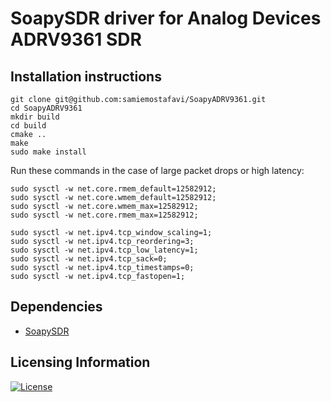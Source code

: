 # SoapySDR driver for Analog Devices ADRV9361 SDR

## Installation instructions

```
git clone git@github.com:samiemostafavi/SoapyADRV9361.git
cd SoapyADRV9361
mkdir build
cd build
cmake ..
make
sudo make install
```

Run these commands in the case of large packet drops or high latency:

```
sudo sysctl -w net.core.rmem_default=12582912;
sudo sysctl -w net.core.wmem_default=12582912;
sudo sysctl -w net.core.wmem_max=12582912;
sudo sysctl -w net.core.rmem_max=12582912;
```

```
sudo sysctl -w net.ipv4.tcp_window_scaling=1;
sudo sysctl -w net.ipv4.tcp_reordering=3;
sudo sysctl -w net.ipv4.tcp_low_latency=1;
sudo sysctl -w net.ipv4.tcp_sack=0;
sudo sysctl -w net.ipv4.tcp_timestamps=0;
sudo sysctl -w net.ipv4.tcp_fastopen=1;
```

## Dependencies

- [SoapySDR](https://github.com/pothosware/SoapySDR)

## Licensing Information

[![License](https://img.shields.io/badge/License-Apache%202.0-blue.svg)](https://opensource.org/licenses/Apache-2.0)

